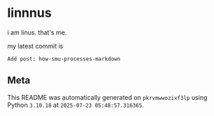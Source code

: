 # linnnus

i am linus. that's me.

my latest commit is

```
Add post: how-smu-processes-markdown
```

## Meta

This README was automatically generated on `pkrvmwwozixf3lp` using Python
`3.10.18` at `2025-07-23 05:48:57.316365`.

